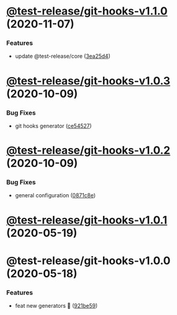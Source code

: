 # [@test-release/git-hooks-v1.1.0](https://github.com/developer239/test-release/compare/@test-release/git-hooks-v1.0.3...@test-release/git-hooks-v1.1.0) (2020-11-07)


### Features

* update @test-release/core ([3ea25d4](https://github.com/developer239/test-release/commit/3ea25d446d3f24bdba0dd8dd3a21109639c125e0))

# [@test-release/git-hooks-v1.0.3](https://github.com/developer239/test-release/compare/@test-release/git-hooks-v1.0.2...@test-release/git-hooks-v1.0.3) (2020-10-09)


### Bug Fixes

* git hooks generator ([ce54527](https://github.com/developer239/test-release/commit/ce54527f3f66e45571f7512567f4faefadbaa188))

# [@test-release/git-hooks-v1.0.2](https://github.com/developer239/test-release/compare/@test-release/git-hooks-v1.0.1...@test-release/git-hooks-v1.0.2) (2020-10-09)


### Bug Fixes

* general configuration ([0871c8e](https://github.com/developer239/test-release/commit/0871c8e20b441a959ba4db381b39141682024d87))

# [@test-release/git-hooks-v1.0.1](https://github.com/developer239/test-release/compare/@test-release/git-hooks-v1.0.0...@test-release/git-hooks-v1.0.1) (2020-05-19)

# @test-release/git-hooks-v1.0.0 (2020-05-18)


### Features

* feat new generators 🚀 ([921be59](https://github.com/developer239/test-release/commit/921be594daa33c441152bedeadd92f62c386b32a))
